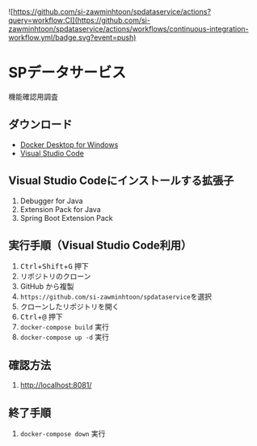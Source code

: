 ![https://github.com/si-zawminhtoon/spdataservice/actions?query=workflow:CI](https://github.com/si-zawminhtoon/spdataservice/actions/workflows/continuous-integration-workflow.yml/badge.svg?event=push)

# SPデータサービス
機能確認用調査

## ダウンロード
- [Docker Desktop for Windows](https://docs.docker.com/desktop/install/windows-install/)
- [Visual Studio Code](https://azure.microsoft.com/ja-jp/products/visual-studio-code)

## Visual Studio Codeにインストールする拡張子
1. Debugger for Java
1. Extension Pack for Java
1. Spring Boot Extension Pack

## 実行手順（Visual Studio Code利用）
1. <kbd>Ctrl</kbd>+<kbd>Shift</kbd>+<kbd>G</kbd> 押下
1. リポジトリのクローン
1. GitHub から複製
1. `https://github.com/si-zawminhtoon/spdataservice`を選択
1. クローンしたリポジトリを開く
1. <kbd>Ctrl</kbd>+<kbd>@</kbd> 押下
1. `docker-compose build` 実行
1. `docker-compose up -d` 実行

## 確認方法
1. [http://localhost:8081/](http://localhost:8081/)

## 終了手順
1. `docker-compose down` 実行